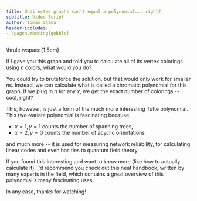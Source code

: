 ```yaml
---
title: Undirected graphs can't equal a polynomial... right?
subtitle: Video Script
author: Tomáš Sláma
header-includes:
- \pagenumbering{gobble}
---
```


\hrule
\vspace{1.5em}

If I gave you this graph and told you to calculate all of its vertex colorings using $n$ colors, what would you do?

You could try to bruteforce the solution, but that would only work for smaller $n$s.
Instead, we can calculate what is called a chromatic polynomial for this graph.
If we plug in $n$ for any $x$, we get the exact number of colorings -- cool, right?

This, however, is just a form of the much more interesting Tutte polynomial.
This two-variate polynomial is fascinating because

- $x=1, y=1$ counts the number of spanning trees,
- $x=2, y=0$ counts the number of acyclic orientations

and much more -- it is used for measuring network reliability, for calculating linear codes and even has ties to quantum field theory. <!-- fade in more list -->

If you found this interesting and want to know more (like how to actually calculate it), I'd recommend you check out this neat handbook, written by many experts in the field, which contains a great overview of this polynomial's many fascinating uses.

In any case, thanks for watching!
